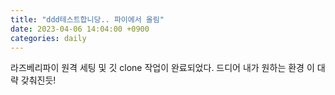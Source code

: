 ```yaml
---
title: "ddd테스트합니당.. 파이에서 올림"
date: 2023-04-06 14:04:00 +0900
categories: daily
---
```

라즈베리파이 원격 세팅 및 깃 clone 작업이 완료되었다.
드디어 내가 원하는 환경 이  대략 갖춰진듯!
